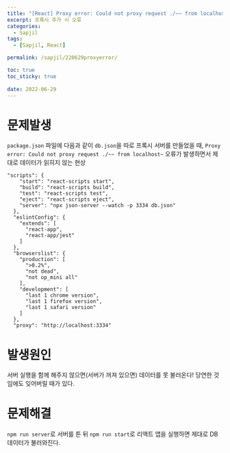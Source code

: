 ```yaml
---
title: "[React] Proxy error: Could not proxy request ./~~ from localhost~"
excerpt: 프록시 추가 시 오류
categories:
  - Sapjil
tags:
  - [Sapjil, React]

permalink: /sapjil/220629proxyerror/

toc: true
toc_sticky: true
 
date: 2022-06-29
---
```


# 문제발생
`package.json` 파일에 다음과 같이 `db.json`을 따로 프록시 서버를 만들었을 때,
`Proxy error: Could not proxy request ./~~ from localhost~` 오류가 발생하면서 제대로 데이터가 읽히지 않는 현상
```
"scripts": {
    "start": "react-scripts start",
    "build": "react-scripts build",
    "test": "react-scripts test",
    "eject": "react-scripts eject",
    "server": "npx json-server --watch -p 3334 db.json"
  },
  "eslintConfig": {
    "extends": [
      "react-app",
      "react-app/jest"
    ]
  },
  "browserslist": {
    "production": [
      ">0.2%",
      "not dead",
      "not op_mini all"
    ],
    "development": [
      "last 1 chrome version",
      "last 1 firefox version",
      "last 1 safari version"
    ]
  },
  "proxy": "http://localhost:3334"
```

# 발생원인

서버 실행을 함께 해주지 않으면(서버가 꺼져 있으면) 데이터를 못 불러온다! 당연한 것임에도 잊어버릴 때가 있다.

# 문제해결
`npm run server`로 서버를 튼 뒤 `npm run start`로 리액트 앱을 실행하면 제대로 DB 데이터가 불러와진다.



